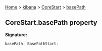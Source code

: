 [Home](./index) &gt; [kibana](./kibana.md) &gt; [CoreStart](./kibana.corestart.md) &gt; [basePath](./kibana.corestart.basepath.md)

## CoreStart.basePath property

<b>Signature:</b>

```typescript
basePath: BasePathStart;
```
